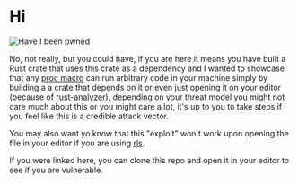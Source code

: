 # Hi
![Have I been pwned](https://first-response.co.uk/wp-content/uploads/2017/11/pwned-1024x585.png)

No, not really, but you could have, if you are here it means you have built a Rust crate that uses this crate as a dependency and I wanted to showcase that any [proc macro](https://doc.rust-lang.org/reference/procedural-macros.html) can run arbitrary code in your machine simply by building a a crate that depends on it or even just opening it on your editor (because of [rust-analyzer](https://github.com/rust-analyzer/rust-analyzer)), depending on your threat model you might not care much about this or you might care a lot, it's up to you to take steps if you feel like this is a credible attack vector.

You may also want yo know that this "exploit" won't work upon opening the file in your editor if you are using [rls](https://github.com/rust-lang/rls).

If you were linked here, you can clone this repo and open it in your editor to see if you are vulnerable.